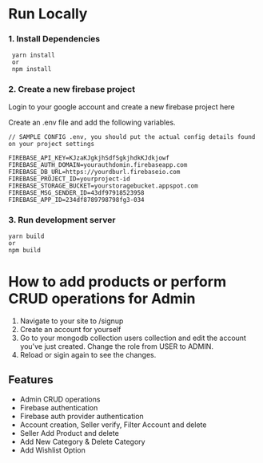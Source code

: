 # Run Locally
### 1. Install Dependencies
````
 yarn install 
 or
 npm install
````
### 2. Create a new firebase project
Login to your google account and create a new firebase project here

Create an .env file and add the following variables.
````
// SAMPLE CONFIG .env, you should put the actual config details found on your project settings

FIREBASE_API_KEY=KJzaKJgkjhSdfSgkjhdkKJdkjowf
FIREBASE_AUTH_DOMAIN=yourauthdomin.firebaseapp.com
FIREBASE_DB_URL=https://yourdburl.firebaseio.com
FIREBASE_PROJECT_ID=yourproject-id
FIREBASE_STORAGE_BUCKET=yourstoragebucket.appspot.com
FIREBASE_MSG_SENDER_ID=43df97918523958
FIREBASE_APP_ID=234df8789798798fg3-034

````
### 3. Run development server
````
yarn build
or
npm build

````

# How to add products or perform CRUD operations for Admin
1. Navigate to your site to /signup
2. Create an account for yourself
3. Go to your mongodb collection users collection and edit the account you've just created. Change the role from USER to ADMIN.
4. Reload or sigin again to see the changes.

## Features
* Admin CRUD operations
* Firebase authentication
* Firebase auth provider authentication
* Account creation, Seller verify, Filter Account and delete
* Seller Add Product and delete 
* Add New Category & Delete Category
* Add Wishlist Option


